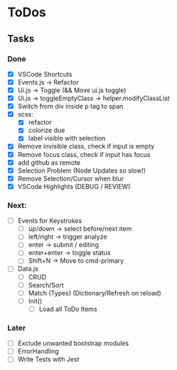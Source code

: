 # ToDos

## Tasks
### Done
- [x] VSCode Shortcuts
- [x] Events.js -> Refactor
- [x] Ui.js -> Toggle (&& Move ui.js toggle)
- [x] Ui.js -> toggleEmptyClass -> helper.modifyClassList
- [x] Switch from div inside p tag to span
- [x] scss:
  - [x] refactor
  - [x] colorize due
  - [x] label visible with selection
- [x] Remove invisible class, check if input is empty
- [x] Remove focus class, check if input has focus
- [x] add github as remote
- [x] Selection Problem (Node Updates so slow!)
- [x] Remove Selection/Cursor when blur
- [x] VSCode Highlights (DEBUG / REVIEW)
  
### Next:
- [ ] Events for Keystrokes
  - [ ] up/down -> select before/next item
  - [ ] left/right -> trigger analyze
  - [ ] enter -> submit / editing
  - [ ] enter+enter -> toggle status
  - [ ] Shift+N -> Move to cmd-primary
- [ ] Data.js
  - [ ] CRUD
  - [ ] Search/Sort
  - [ ] Match (Types) (Dictionary/Refresh on reload)
  - [ ] Init()
    - [ ] Load all ToDo Items

### Later
- [ ] Exclude unwanted bootstrap modules
- [ ] ErrorHandling
- [ ] Write Tests with Jest